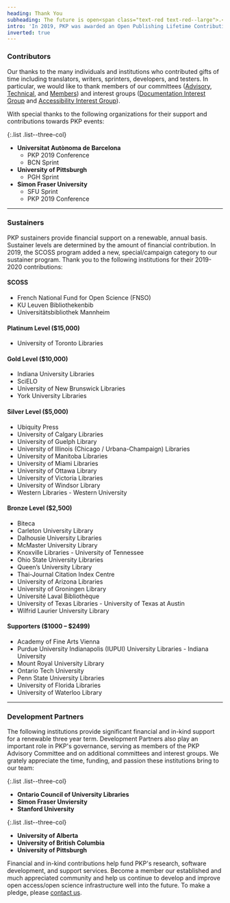 ```yaml
---
heading: Thank You
subheading: The future is open<span class="text-red text-red--large">.</span>
intro: 'In 2019, PKP was awarded an Open Publishing Lifetime Contribution Award, part of the <a href="https://openpublishingawards.org/" target="_blank" rel="noopener">2019 Open Publishing Awards</a>. None of our work - past, present, and future - would be possible without the ongoing commitment and support of our community. For those who contributed in 2019-2020, we thank you.'
inverted: true
---
```


### Contributors

Our thanks to the many individuals and institutions who contributed gifts of time including translators, writers, sprinters, developers, and testers. In particular, we would like to thank members of our committees ([Advisory](https://pkp.sfu.ca/about/organization/advisory-committee/), [Technical](https://pkp.sfu.ca/about/organization/technical-committee/), and [Members](https://pkp.sfu.ca/about/organization/members-committee/)) and interest groups ([Documentation Interest Group](https://pkp.sfu.ca/documentation-interest-group/) and [Accessibility Interest Group](https://pkp.sfu.ca/accessibility-interest-group/)).

With special thanks to the following organizations for their support and contributions towards PKP events:

{:.list .list--three-col}
- **Universitat Autònoma de Barcelona**
  - PKP 2019 Conference
  - BCN Sprint
- **University of Pittsburgh**
  - PGH Sprint
- **Simon Fraser University**
  - SFU Sprint
  - PKP 2019 Conference

---

### Sustainers
PKP sustainers provide financial support on a renewable, annual basis. Sustainer levels are determined by the amount of financial contribution.  In 2019, the SCOSS program added a new, special/campaign category to our sustainer program. Thank you to the following institutions for their 2019-2020 contributions:

#### SCOSS

- French National Fund for Open Science (FNSO)
- KU Leuven Bibliothekenbib
- Universitätsbibliothek Mannheim

#### Platinum Level ($15,000)

- University of Toronto Libraries

#### Gold Level ($10,000)

- Indiana University Libraries
- SciELO
- University of New Brunswick Libraries
- York University Libraries

#### Silver Level ($5,000)

- Ubiquity Press
- University of Calgary Libraries
- University of Guelph Library
- University of Illinois (Chicago / Urbana-Champaign) Libraries
- University of Manitoba Libraries
- University of Miami Libraries
- University of Ottawa Library
- University of Victoria Libraries
- University of Windsor Library
- Western Libraries - Western University

#### Bronze Level ($2,500)

- Biteca
- Carleton University Library
- Dalhousie University Libraries
- McMaster University Library
- Knoxville Libraries - University of Tennessee
- Ohio State University Libraries
- Queen’s University Library
- Thai-Journal Citation Index Centre
- University of Arizona Libraries
- University of Groningen Library
- Université Laval Bibliothèque
- University of Texas Libraries - University of Texas at Austin
- Wilfrid Laurier University Library

#### Supporters ($1000 – $2499)

- Academy of Fine Arts Vienna
- Purdue University Indianapolis (IUPUI) University Libraries - Indiana University
- Mount Royal University Library
- Ontario Tech University
- Penn State University Libraries
- University of Florida Libraries
- University of Waterloo Library

---

### Development Partners

The following institutions provide significant financial and in-kind support for a renewable three year term. Development Partners also play an important role in PKP's governance, serving as members of the PKP Advisory Committee and on additional committees and interest groups. We grately appreciate the time, funding, and passion these institutions bring to our team:

{:.list .list--three-col}
- **Ontario Council of University Libraries**
- **Simon Fraser Unviersity**
- **Stanford University**

{:.list .list--three-col}
- **University of Alberta**
- **University of British Columbia**
- **University of Pittsburgh**

Financial and in-kind contributions help fund PKP's research, software development, and support services. Become a member our established and much appreciated community and help us continue to develop and improve open access/open science infrastructure well into the future.  To make a pledge, please [contact us](https://pkp.sfu.ca/contact-us/).
